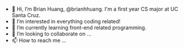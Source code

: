 - 👋 Hi, I’m Brian Huang, @brianhhuang. I'm a first year CS major at UC Santa Cruz. 
- 👀 I’m interested in everything coding related!
- 🌱 I’m currently learning front-end related programming.
- 💞️ I’m looking to collaborate on ...
- 📫 How to reach me ...

<!---
brianhhuang/brianhhuang is a ✨ special ✨ repository because its `README.md` (this file) appears on your GitHub profile.
You can click the Preview link to take a look at your changes.
--->
